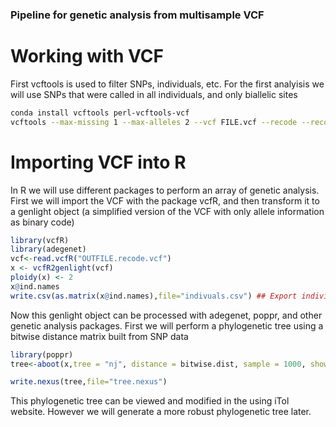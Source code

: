 ### Pipeline for genetic analysis from multisample VCF ###
# Working with VCF #

First vcftools is used to filter SNPs, individuals, etc.
For the first analyisis we will use SNPs that were called in all individuals, and only biallelic sites  

```bash
conda install vcftools perl-vcftools-vcf
vcftools --max-missing 1 --max-alleles 2 --vcf FILE.vcf --recode --recode-INFO-all --out OUTFILE
```


# Importing VCF into R #

In R we will use different packages to perform an array of genetic analysis. First we will import the VCF with the package vcfR, and then transform it to a genlight object (a simplified version of the VCF with only allele information as binary code)

```r
library(vcfR)
library(adegenet)
vcf<-read.vcfR("OUTFILE.recode.vcf")
x <- vcfR2genlight(vcf)
ploidy(x) <- 2 
x@ind.names
write.csv(as.matrix(x@ind.names),file="indivuals.csv") ## Export individuals names to complete with metainformation (populations for example)
```

Now this genlight object can be processed with adegenet, poppr, and other genetic analysis packages. First we will perform a phylogenetic tree using a bitwise distance matrix built from SNP data
```r
library(poppr)
tree<-aboot(x,tree = "nj", distance = bitwise.dist, sample = 1000, showtree = F, cutoff = 50, quiet = T)

write.nexus(tree,file="tree.nexus")
```
This phylogenetic tree can be viewed and modified in the using iTol website. However we will generate a more robust phylogenetic tree later.


